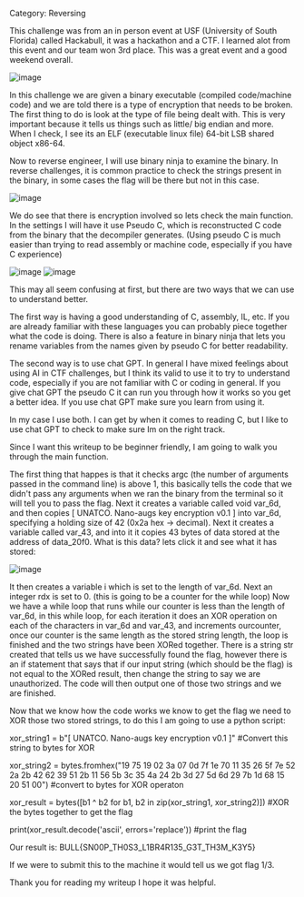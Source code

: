 Category: Reversing

This challenge was from an in person event at USF (University of South Florida) called Hackabull, it was a hackathon and a CTF. 
I learned alot from this event and our team won 3rd place. This was a great event and a good weekend overall.

![image](https://github.com/user-attachments/assets/16a06c4e-e6a7-4c16-843a-0d4e48c50682)


In this challenge we are given a binary executable (compiled code/machine code) and we are told there is a type of encryption that 
needs to be broken. The first thing to do is look at the type of file being dealt with. This is very important because it tells us
things such as little/ big endian and more. When I check, I see its an ELF (executable linux file) 64-bit LSB shared object
 x86-64.

 Now to reverse engineer, I will use binary ninja to examine the binary. In reverse challenges, it is common practice to check the strings present in the binary, in some cases the flag will be there but not in this case.

 ![image](https://github.com/user-attachments/assets/2731fe5d-808f-4144-8b07-bafed488ca3a)

We do see that there is encryption involved so lets check the main function. In the settings I will have it use Pseudo C, which is reconstructed C code from the binary that the decompiler generates. (Using pseudo C is much easier than trying to read assembly or machine code, especially if you have C experience)

![image](https://github.com/user-attachments/assets/a5005edc-2f1d-4216-b28f-d4075e148cb3)
![image](https://github.com/user-attachments/assets/cfb9ad5f-26f3-4e97-999a-44a3cd129606)


This may all seem confusing at first, but there are two ways that we can use to understand better.  

The first way is having a good understanding of C, assembly, IL, etc. If you are already familiar with these languages you can probably piece together what the code is doing. There is also a feature in binary ninja that lets you rename variables from the names 
given by pseudo C for better readability. 

The second way is to use chat GPT. In general I have mixed feelings about using AI in CTF challenges, but I think its valid to use it to try to understand code, especially if you are not familiar with C or coding in general. If you give chat GPT the pseudo C it can run you through how it works so you get a better idea. If you use chat GPT make sure you learn from using it.

In my case I use both. I can get by when it comes to reading C, but I like to use chat GPT to check to make sure Im on the right track.

Since I want this writeup to be beginner friendly, I am going to walk you through the main function.

The first thing that happes is that it checks argc (the number of arguments passed in the command line) is above 1, this basically tells the code that we didn't pass any arguments when we ran the binary from the terminal so it will tell you to pass the flag.
Next it creates a variable called void var_6d, and then copies [ UNATCO. Nano-augs key encryption v0.1 ] into var_6d, specifying a holding size of 42 (0x2a hex -> decimal). Next it creates a variable called var_43, and into it it copies 43 bytes of data stored at the address of data_20f0. What is this data? lets click it and see what it has stored:

![image](https://github.com/user-attachments/assets/758daaf8-0723-4d8a-a1be-9986de41bfb8)

It then creates a variable i which is set to the length of var_6d. Next an integer rdx is set to 0. (this is going to be a counter for the while loop) Now we have a while loop that runs while our counter is less than the length of var_6d, in this while loop, for each iteration it does an XOR operation on each of the characters in var_6d and var_43, and increments ourcounter, once our counter is the same length as the stored string length, the loop is finished and the two strings have been XORed together. There is a string str created that tells us we have successfully found the flag, however there is an if statement that says that if our input string (which should be the flag) is not equal to the XORed result, then change the string to say we are unauthorized. The code will then output one of those two strings and we are finished. 

Now that we know how the code works we know to get the flag we need to XOR those two stored strings, to do this I am going to use a python script:

xor_string1 = b"[ UNATCO. Nano-augs key encryption v0.1 ]"
#Convert this string to bytes for XOR 

xor_string2 = bytes.fromhex("19 75 19 02 3a 07 0d 7f 1e 70 11 35 26 5f 7e 52 2a 2b 42 62 39 51 2b 11 56 5b 3c 35 4a 24 2b 3d 27 5d 6d 29 7b 1d 68 15 20 51 00")
#convert to bytes for XOR operaton

xor_result = bytes([b1 ^ b2 for b1, b2 in zip(xor_string1, xor_string2)]) 
#XOR the bytes together to get the flag

print(xor_result.decode('ascii', errors='replace'))
#print the flag




Our result is: BULL{SN00P_TH0S3_L1BR4R135_G3T_TH3M_K3Y5}

If we were to submit this to the machine it would tell us we got flag 1/3. 

Thank you for reading my writeup I hope it was helpful. 



